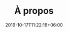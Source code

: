 ---
title: "À propos"
date: 2019-10-17T11:22:16+06:00
draft: false
description : "this is a meta description"
---